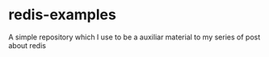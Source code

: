 # redis-examples
A simple repository which I use to be a auxiliar material to my series of post about redis
